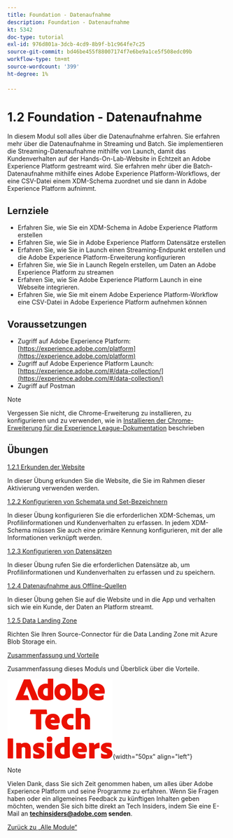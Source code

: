 ```yaml
---
title: Foundation - Datenaufnahme
description: Foundation - Datenaufnahme
kt: 5342
doc-type: tutorial
exl-id: 976d801a-3dcb-4cd9-8b9f-b1c964fe7c25
source-git-commit: bd46be455f88007174f7e6be9a1ce5f508edc09b
workflow-type: tm+mt
source-wordcount: '399'
ht-degree: 1%

---
```


# 1.2 Foundation - Datenaufnahme

In diesem Modul soll alles über die Datenaufnahme erfahren. Sie erfahren mehr über die Datenaufnahme in Streaming und Batch. Sie implementieren die Streaming-Datenaufnahme mithilfe von Launch, damit das Kundenverhalten auf der Hands-On-Lab-Website in Echtzeit an Adobe Experience Platform gestreamt wird. Sie erfahren mehr über die Batch-Datenaufnahme mithilfe eines Adobe Experience Platform-Workflows, der eine CSV-Datei einem XDM-Schema zuordnet und sie dann in Adobe Experience Platform aufnimmt.

## Lernziele

- Erfahren Sie, wie Sie ein XDM-Schema in Adobe Experience Platform erstellen
- Erfahren Sie, wie Sie in Adobe Experience Platform Datensätze erstellen
- Erfahren Sie, wie Sie in Launch einen Streaming-Endpunkt erstellen und die Adobe Experience Platform-Erweiterung konfigurieren
- Erfahren Sie, wie Sie in Launch Regeln erstellen, um Daten an Adobe Experience Platform zu streamen
- Erfahren Sie, wie Sie Adobe Experience Platform Launch in eine Webseite integrieren.
- Erfahren Sie, wie Sie mit einem Adobe Experience Platform-Workflow eine CSV-Datei in Adobe Experience Platform aufnehmen können

## Voraussetzungen

- Zugriff auf Adobe Experience Platform: [https://experience.adobe.com/platform](https://experience.adobe.com/platform)
- Zugriff auf Adobe Experience Platform Launch: [https://experience.adobe.com/#/data-collection/](https://experience.adobe.com/#/data-collection/)
- Zugriff auf Postman

>[!NOTE]
>
>Vergessen Sie nicht, die Chrome-Erweiterung zu installieren, zu konfigurieren und zu verwenden, wie in [Installieren der Chrome-Erweiterung für die Experience League-Dokumentation](../../gettingstarted/gettingstarted/ex1.md) beschrieben

## Übungen

[1.2.1 Erkunden der Website](./ex1.md)

In dieser Übung erkunden Sie die Website, die Sie im Rahmen dieser Aktivierung verwenden werden.

[1.2.2 Konfigurieren von Schemata und Set-Bezeichnern](./ex2.md)

In dieser Übung konfigurieren Sie die erforderlichen XDM-Schemas, um Profilinformationen und Kundenverhalten zu erfassen. In jedem XDM-Schema müssen Sie auch eine primäre Kennung konfigurieren, mit der alle Informationen verknüpft werden.

[1.2.3 Konfigurieren von Datensätzen](./ex3.md)

In dieser Übung rufen Sie die erforderlichen Datensätze ab, um Profilinformationen und Kundenverhalten zu erfassen und zu speichern.

[1.2.4 Datenaufnahme aus Offline-Quellen](./ex4.md)

In dieser Übung gehen Sie auf die Website und in die App und verhalten sich wie ein Kunde, der Daten an Platform streamt.

[1.2.5 Data Landing Zone](./ex5.md)

Richten Sie Ihren Source-Connector für die Data Landing Zone mit Azure Blob Storage ein.

[Zusammenfassung und Vorteile](./summary.md)

Zusammenfassung dieses Moduls und Überblick über die Vorteile.

![Tech Insiders](./../../../assets/images/techinsiders.png){width="50px" align="left"}

>[!NOTE]
>
>Vielen Dank, dass Sie sich Zeit genommen haben, um alles über Adobe Experience Platform und seine Programme zu erfahren. Wenn Sie Fragen haben oder ein allgemeines Feedback zu künftigen Inhalten geben möchten, wenden Sie sich bitte direkt an Tech Insiders, indem Sie eine E-Mail an **techinsiders@adobe.com senden**.

[Zurück zu „Alle Module“](../../../overview.md)
